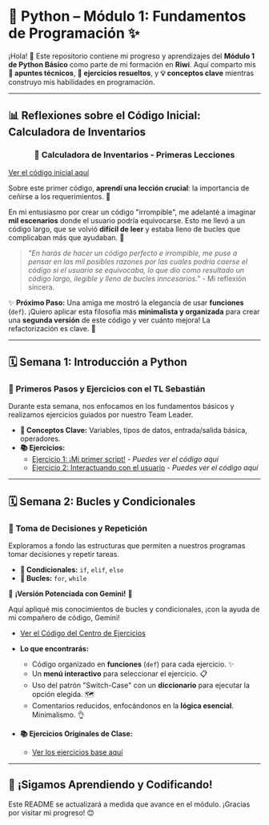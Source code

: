 # 🐍 Python – Módulo 1: Fundamentos de Programación ✨

¡Hola! 👋 Este repositorio contiene mi progreso y aprendizajes del **Módulo 1 de Python Básico** como parte de mi formación en **Riwi**. Aquí comparto mis **💎 apuntes técnicos**, **💪 ejercicios resueltos**, y **💡 conceptos clave** mientras construyo mis habilidades en programación.

---

## 📊 Reflexiones sobre el Código Inicial: Calculadora de Inventarios

<h3 style="text-align: center;">🛒 Calculadora de Inventarios - Primeras Lecciones</h3>

[Ver el código inicial aquí](https://github.com/Felipehincacode/Ejerciciosdeclaseriwi/blob/main/inventario_calculadora.py)

Sobre este primer código, **aprendí una lección crucial**: la importancia de ceñirse a los requerimientos. 🤔

En mi entusiasmo por crear un código "irrompible", me adelanté a imaginar **mil escenarios** donde el usuario podría equivocarse. Esto me llevó a un código largo, que se volvió **difícil de leer** y estaba lleno de bucles que complicaban más que ayudaban. 🤯

> *"En harás de hacer un código perfecto e irrompible, me puse a pensar en las mil posibles razones por las cuales podría caerse el código si el usuario se equivocaba, lo que dío como resultado un código largo, ilegible y lleno de bucles inncesarios."* - Mi reflexión sincera.

✨ **Próximo Paso:** Una amiga me mostró la elegancia de usar **funciones** (`def`). ¡Quiero aplicar esta filosofía más **minimalista y organizada** para crear una **segunda versión** de este código y ver cuánto mejora! La refactorización es clave. 🔑

---

## 🗓️ Semana 1: Introducción a Python

### 🚀 Primeros Pasos y Ejercicios con el TL Sebastián

Durante esta semana, nos enfocamos en los fundamentos básicos y realizamos ejercicios guiados por nuestro Team Leader.

* **📝 Conceptos Clave:** Variables, tipos de datos, entrada/salida básica, operadores.
* **📚 Ejercicios:**
    * [Ejercicio 1: ¡Mi primer script!](https://github.com/Felipehincacode/Python_modulo_1/blob/main/ejercicios_1.py) - *Puedes ver el código aquí*
    * [Ejercicio 2: Interactuando con el usuario](https://github.com/Felipehincacode/Python_modulo_1/blob/main/ejercicios_2.py) - *Puedes ver el código aquí*

---

## 🗓️ Semana 2: Bucles y Condicionales

### 🔄 Toma de Decisiones y Repetición

Exploramos a fondo las estructuras que permiten a nuestros programas tomar decisiones y repetir tareas.

* **🚦 Condicionales:** `if`, `elif`, `else`
* **🔁 Bucles:** `for`, `while`

🚀 **¡Versión Potenciada con Gemini!** 🤖

Aquí apliqué mis conocimientos de bucles y condicionales, ¡con la ayuda de mi compañero de código, Gemini!

* [Ver el Código del Centro de Ejercicios](https://github.com/Felipehincacode/Python_modulo_1/blob/main/semana_2/Bucles_potenciado_IA)
* **Lo que encontrarás:**
    * Código organizado en **funciones** (`def`) para cada ejercicio. ✨
    * Un **menú interactivo** para seleccionar el ejercicio. 📋
    * Uso del patrón "Switch-Case" con un **diccionario** para ejecutar la opción elegida. 🗺️
    * Comentarios reducidos, enfocándonos en la **lógica esencial**. Minimalismo. 👌

* **📚 Ejercicios Originales de Clase:**
    * [Ver los ejercicios base aquí](https://github.com/Felipehincacode/Python_modulo_1/blob/main/semana_2/bucles.py)

---

## 🌟 ¡Sigamos Aprendiendo y Codificando!

Este README se actualizará a medida que avance en el módulo. ¡Gracias por visitar mi progreso! 😊
